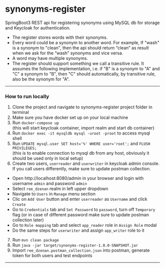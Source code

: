# synonyms-register
SpringBoot3 REST api for registering synonyms using MySQL db for storage and Keycloak for authentication.  
- The register stores words with their synonyms.
- Every word could be a synonym to another word. For example, If "wash" is a synonym to "clean", then the api should return “clean” as result when we ask for the “wash” synonyms and vice versa.
- A word may have multiple synonyms.
- The register should support something we call a transitive rule. It assumes the following implementation, i.e. if "B" is a synonym to "A" and "C" a synonym to "B", then "C" should automatically, by transitive rule, also be the synonym for "A".

---------
### How to run locally
1. Clone the project and navigate to synonyms-register project folder in terminal
2. Make sure you have docker set up on your local machine
3. Run `docker-compose up`  
   (this will start keycloak container, import realm and start db container)
4. Run `docker exec -it mysqldb mysql -uroot -proot` to access mysql shell
5. Run `UPDATE mysql.user SET host='%' WHERE user='root';` and `FLUSH PRIVILEGES;`  
   (this is to enable connection to mysql db from any host, obviously it should be used only in local setup)
6. Create two users, `userreader` and `userwriter` in keycloak admin console. If you call users differently, make sure to update postman collection.  
- Open http://localhost:8080/admin in your browser and login with username `admin` and password `admin`
- Select `ree_dzenan` realm in left upper dropdown 
- Navigate to `Users` in `Manage` menu section
- Clic on `Add User` button and enter `userreader` as `Username` and click `Create`
- Go to `Credentials` tab and `Set Password` to `password`, turn off `Temporary` flag (or in case of different password make sure to update postman collection later)
- Go to `Role mapping` tab and select `app_reader` role in  `Assign Role` modal
- Do the same steps for `userwriter` and assign `app_writer` role to it
7. Run `mvn clean package`
8. Run `java -jar target/synonyms-register-1.0.0-SNAPSHOT.jar`
9. Import `ree_dzenan.postman_collection.json` into postman, generate token for both users and test endpoints

---------
